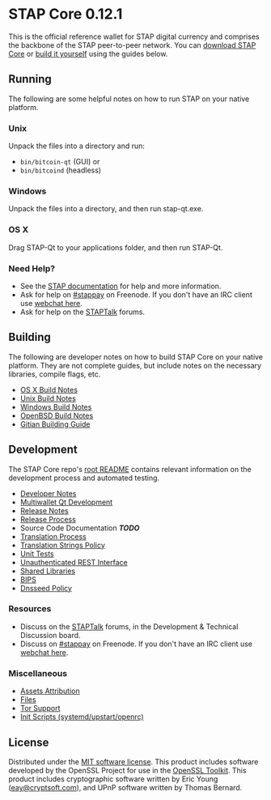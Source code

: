 STAP Core 0.12.1
=====================

This is the official reference wallet for STAP digital currency and comprises the backbone of the STAP peer-to-peer network. You can [download STAP Core](https://www.stap.org/downloads/) or [build it yourself](#building) using the guides below.

Running
---------------------
The following are some helpful notes on how to run STAP on your native platform.

### Unix

Unpack the files into a directory and run:

- `bin/bitcoin-qt` (GUI) or
- `bin/bitcoind` (headless)

### Windows

Unpack the files into a directory, and then run stap-qt.exe.

### OS X

Drag STAP-Qt to your applications folder, and then run STAP-Qt.

### Need Help?

* See the [STAP documentation](https://umarucoin.atlassian.net/wiki/display/DOC)
for help and more information.
* Ask for help on [#stappay](http://webchat.freenode.net?channels=stappay) on Freenode. If you don't have an IRC client use [webchat here](http://webchat.freenode.net?channels=stappay).
* Ask for help on the [STAPTalk](https://staptalk.org/) forums.

Building
---------------------
The following are developer notes on how to build STAP Core on your native platform. They are not complete guides, but include notes on the necessary libraries, compile flags, etc.

- [OS X Build Notes](build-osx.md)
- [Unix Build Notes](build-unix.md)
- [Windows Build Notes](build-windows.md)
- [OpenBSD Build Notes](build-openbsd.md)
- [Gitian Building Guide](gitian-building.md)

Development
---------------------
The STAP Core repo's [root README](/README.md) contains relevant information on the development process and automated testing.

- [Developer Notes](developer-notes.md)
- [Multiwallet Qt Development](multiwallet-qt.md)
- [Release Notes](release-notes.md)
- [Release Process](release-process.md)
- Source Code Documentation ***TODO***
- [Translation Process](translation_process.md)
- [Translation Strings Policy](translation_strings_policy.md)
- [Unit Tests](unit-tests.md)
- [Unauthenticated REST Interface](REST-interface.md)
- [Shared Libraries](shared-libraries.md)
- [BIPS](bips.md)
- [Dnsseed Policy](dnsseed-policy.md)

### Resources
* Discuss on the [STAPTalk](https://staptalk.org/) forums, in the Development & Technical Discussion board.
* Discuss on [#stappay](http://webchat.freenode.net/?channels=stappay) on Freenode. If you don't have an IRC client use [webchat here](http://webchat.freenode.net/?channels=stappay).

### Miscellaneous
- [Assets Attribution](assets-attribution.md)
- [Files](files.md)
- [Tor Support](tor.md)
- [Init Scripts (systemd/upstart/openrc)](init.md)

License
---------------------
Distributed under the [MIT software license](http://www.opensource.org/licenses/mit-license.php).
This product includes software developed by the OpenSSL Project for use in the [OpenSSL Toolkit](https://www.openssl.org/). This product includes
cryptographic software written by Eric Young ([eay@cryptsoft.com](mailto:eay@cryptsoft.com)), and UPnP software written by Thomas Bernard.

